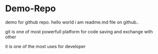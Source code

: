 # Demo-Repo
demo for github repo.
 hello world  i am readme.md file on github..


git is one of most powerfull platform for code saving and exchange with other 

it is one of the most uses for developer
